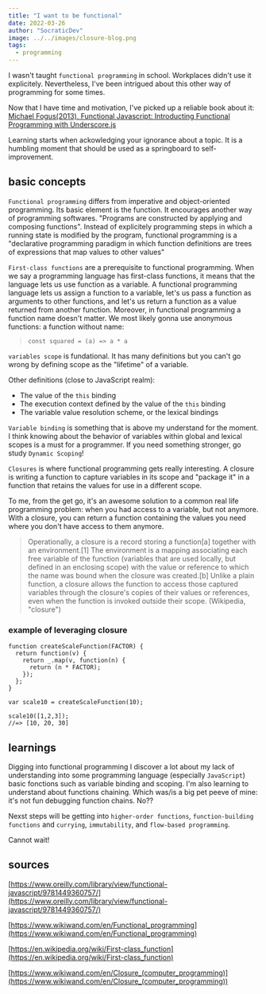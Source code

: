 ```yaml
---
title: "I want to be functional"
date: 2022-03-26
author: "SocraticDev"
image: ../../images/closure-blog.png
tags:
  - programming
---
```


I wasn't taught `functional programming` in school. Workplaces didn't use it explicitely. Nevertheless, I've been intrigued about this other way of programming for some times.

Now that I have time and motivation, I've picked up a reliable book about it: [Michael Fogus(2013), Functional Javascript: Introducting Functional Programming with Underscore.js](https://www.oreilly.com/library/view/functional-javascript/9781449360757/)

Learning starts when ackowledging your ignorance about a topic. It is a humbling moment that should be used as a springboard to self-improvement.

## basic concepts

`Functional programming` differs from imperative and object-oriented programming. Its basic element is the function. It encourages another way of programming softwares. "Programs are constructed by applying and composing functions". Instead of explicitely programming steps in which a running state is modified by the program, functional programming is a "declarative programming paradigm in which function definitions are trees of expressions that map values to other values"

`First-class functions` are a prerequisite to functional programming. When we say a programming language has first-class functions, it means that the language lets us use function as a variable. A functional programming language lets us assign a function to a variable, let's us pass a function as arguments to other functions, and let's us return a function as a value returned from another function. Moreover, in functional programming a function name doesn't matter. We most likely gonna use anonymous functions: a function without name:

> `const squared = (a) => a * a`

`variables scope` is fundational. It has many definitions but you can't go wrong by defining scope as the "lifetime" of a variable. 

Other definitions (close to JavaScript realm):

- The value of the `this` binding
- The execution context defined by the value of the `this` binding
- The variable value resolution scheme, or the lexical bindings

`Variable binding` is something that is above my understand for the moment. I think knowing about the behavior of variables within global and lexical scopes is a must for a programmer. If you need something stronger, go study `Dynamic Scoping`!

`Closures` is where functional programming gets really interesting. A closure is writing a function to capture variables in its scope and "package it" in a function that retains the values for use in a different scope. 

To me, from the get go, it's an awesome solution to a common real life programming problem: when you had access to a variable, but not anymore. With a closure, you can return a function containing the values you need where you don't have access to them anymore.

>Operationally, a closure is a record storing a function[a] together with an environment.[1] The environment is a mapping associating each free variable of the function (variables that are used locally, but defined in an enclosing scope) with the value or reference to which the name was bound when the closure was created.[b] Unlike a plain function, a closure allows the function to access those captured variables through the closure's copies of their values or references, even when the function is invoked outside their scope. (Wikipedia, "closure")

### example of leveraging closure
```
function createScaleFunction(FACTOR) {
  return function(v) {
    return _.map(v, function(n) {
      return (n * FACTOR);
    });
  };
}

var scale10 = createScaleFunction(10);

scale10([1,2,3]);
//=> [10, 20, 30]
```

## learnings

Digging into functional programming I discover a lot about my lack of understanding into some programming language (especially `JavaScript`) basic fonctions such as variable binding and scoping. I'm also learning to understand about functions chaining. Which was/is a big pet peeve of mine: it's not fun debugging function chains. No??

Nexst steps will be getting into `higher-order functions`, `function-building functions` and `currying`, `immutability`, and `flow-based programming`. 

Cannot wait!

## sources

[https://www.oreilly.com/library/view/functional-javascript/9781449360757/](https://www.oreilly.com/library/view/functional-javascript/9781449360757/)

[https://www.wikiwand.com/en/Functional_programming](https://www.wikiwand.com/en/Functional_programming)  

[https://en.wikipedia.org/wiki/First-class_function](https://en.wikipedia.org/wiki/First-class_function)  

[https://www.wikiwand.com/en/Closure_(computer_programming)](https://www.wikiwand.com/en/Closure_(computer_programming))
